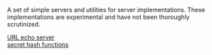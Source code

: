A set of simple servers and utilities for server implementations. These implementations are experimental and have not been thoroughly scrutinized.

[URL echo server](/echo-server/)  
[secret hash functions](/hash/)  

